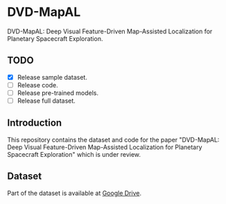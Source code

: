 # DVD-MapAL

DVD-MapAL: Deep Visual Feature-Driven Map-Assisted Localization for Planetary Spacecraft Exploration.

## TODO

- [x] Release sample dataset.
- [ ] Release code.
- [ ] Release pre-trained models.
- [ ] Release full dataset.

## Introduction

This repository contains the dataset and code for the paper "DVD-MapAL: Deep Visual Feature-Driven Map-Assisted Localization for Planetary Spacecraft Exploration" which is under review.

## Dataset

Part of the dataset is available at [Google Drive](https://drive.google.com/file/d/1Izc-FHjuNnj0PkqSNtsBWuNZSwITo4wh/view?usp=drive_link).
